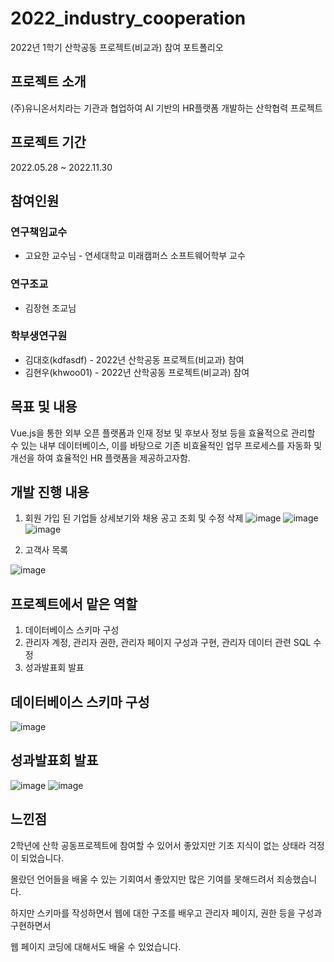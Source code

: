 # 2022_industry_cooperation
2022년 1학기 산학공동 프로젝트(비교과) 참여 포트폴리오


## 프로젝트 소개
(주)유니온서치라는 기관과 협업하여 AI 기반의 HR플랫폼 개발하는 산학협력 프로젝트

## 프로젝트 기간
2022.05.28 ~ 2022.11.30

## 참여인원
### 연구책임교수
  - 고요한 교수님 - 연세대학교 미래캠퍼스 소프트웨어학부 교수

### 연구조교
  - 김장현 조교님

### 학부생연구원
  - 김대호(kdfasdf) - 2022년 산학공동 프로젝트(비교과) 참여
  - 김현우(khwoo01) - 2022년 산학공동 프로젝트(비교과) 참여

## 목표 및 내용
Vue.js을 통한 외부 오픈 플랫폼과 인재 정보 및 후보사 정보 등을 효율적으로 관리할 수 있는 내부 데이터베이스, 이를 바탕으로 기존 비효율적인 업무 프로세스를 자동화 및 개선을 하여 효율적인 HR 플랫폼을 제공하고자함.

## 개발 진행 내용
1. 회원 가입 된 기업들 상세보기와 채용 공고 조회 및 수정 삭제
![image](https://user-images.githubusercontent.com/83395200/220016694-8f1ac25a-ee65-4744-a9d7-ee0652178fb9.png)
![image](https://user-images.githubusercontent.com/83395200/220016752-168ee025-d2ed-47b8-8b08-965109c25511.png)
![image](https://user-images.githubusercontent.com/83395200/220016771-3ce606b0-4b35-4297-b4ec-de4e96cffde3.png)

 2. 고객사 목록

  ![image](https://user-images.githubusercontent.com/83395200/220016796-dfcaeda1-41ed-4f2e-9e18-543df564b4d4.png)

## 프로젝트에서 맡은 역할
1. 데이터베이스 스키마 구성
2. 관리자 계정, 관리자 권한, 관리자 페이지 구성과 구현, 관리자 데이터 관련 SQL 수정
3. 성과발표회 발표

## 데이터베이스 스키마 구성
![image](https://user-images.githubusercontent.com/83395200/220015354-8464e5cc-efb9-4b31-b57e-042df59c4219.png)
<br>

## 성과발표회 발표
![image](https://user-images.githubusercontent.com/83395200/220019467-da79fae6-ea8f-4252-96d3-fdb207c3f028.png)
![image](https://user-images.githubusercontent.com/83395200/220019956-3a7d09f5-aa7d-482f-840c-0eaf7427e5c3.png)
<br>

## 느낀점
2학년에 산학 공동프로젝트에 참여할 수 있어서 좋았지만 기초 지식이 없는 상태라 걱정이 되었습니다.

몰랐던 언어들을 배울 수 있는 기회여서 좋았지만 많은 기여를 못해드려서 죄송했습니다.

하지만 스키마를 작성하면서 웹에 대한 구조를 배우고 관리자 페이지, 권한 등을 구성과 구현하면서

웹 페이지 코딩에 대해서도 배울 수 있었습니다. 
